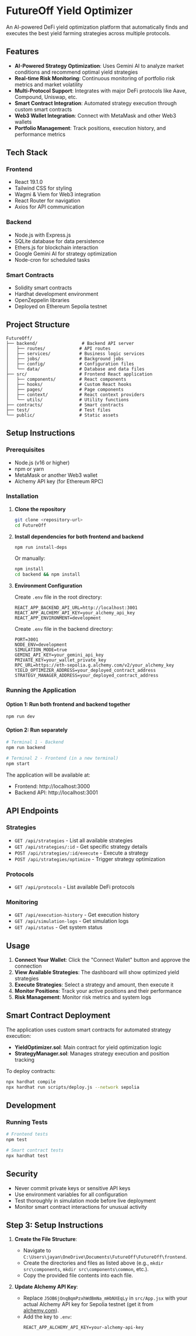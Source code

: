 # FutureOff Yield Optimizer

An AI-powered DeFi yield optimization platform that automatically finds and executes the best yield farming strategies across multiple protocols.

## Features

- **AI-Powered Strategy Optimization**: Uses Gemini AI to analyze market conditions and recommend optimal yield strategies
- **Real-time Risk Monitoring**: Continuous monitoring of portfolio risk metrics and market volatility
- **Multi-Protocol Support**: Integrates with major DeFi protocols like Aave, Compound, Uniswap, etc.
- **Smart Contract Integration**: Automated strategy execution through custom smart contracts
- **Web3 Wallet Integration**: Connect with MetaMask and other Web3 wallets
- **Portfolio Management**: Track positions, execution history, and performance metrics

## Tech Stack

### Frontend
- React 19.1.0
- Tailwind CSS for styling
- Wagmi & Viem for Web3 integration
- React Router for navigation
- Axios for API communication

### Backend
- Node.js with Express.js
- SQLite database for data persistence
- Ethers.js for blockchain interaction
- Google Gemini AI for strategy optimization
- Node-cron for scheduled tasks

### Smart Contracts
- Solidity smart contracts
- Hardhat development environment
- OpenZeppelin libraries
- Deployed on Ethereum Sepolia testnet

## Project Structure

```
FutureOff/
├── backend/                 # Backend API server
│   ├── routes/             # API routes
│   ├── services/           # Business logic services
│   ├── jobs/               # Background jobs
│   ├── config/             # Configuration files
│   └── data/               # Database and data files
├── src/                    # Frontend React application
│   ├── components/         # React components
│   ├── hooks/              # Custom React hooks
│   ├── pages/              # Page components
│   ├── context/            # React context providers
│   └── utils/              # Utility functions
├── contracts/              # Smart contracts
├── test/                   # Test files
└── public/                 # Static assets
```

## Setup Instructions

### Prerequisites
- Node.js (v16 or higher)
- npm or yarn
- MetaMask or another Web3 wallet
- Alchemy API key (for Ethereum RPC)

### Installation

1. **Clone the repository**
   ```bash
   git clone <repository-url>
   cd FutureOff
   ```

2. **Install dependencies for both frontend and backend**
   ```bash
   npm run install-deps
   ```
   Or manually:
   ```bash
   npm install
   cd backend && npm install
   ```

3. **Environment Configuration**
   
   Create `.env` file in the root directory:
   ```env
   REACT_APP_BACKEND_API_URL=http://localhost:3001
   REACT_APP_ALCHEMY_API_KEY=your_alchemy_api_key
   REACT_APP_ENVIRONMENT=development
   ```

   Create `.env` file in the backend directory:
   ```env
   PORT=3001
   NODE_ENV=development
   SIMULATION_MODE=true
   GEMINI_API_KEY=your_gemini_api_key
   PRIVATE_KEY=your_wallet_private_key
   RPC_URL=https://eth-sepolia.g.alchemy.com/v2/your_alchemy_key
   YIELD_OPTIMIZER_ADDRESS=your_deployed_contract_address
   STRATEGY_MANAGER_ADDRESS=your_deployed_contract_address
   ```

### Running the Application

#### Option 1: Run both frontend and backend together
```bash
npm run dev
```

#### Option 2: Run separately
```bash
# Terminal 1 - Backend
npm run backend

# Terminal 2 - Frontend (in a new terminal)
npm start
```

The application will be available at:
- Frontend: http://localhost:3000
- Backend API: http://localhost:3001

## API Endpoints

### Strategies
- `GET /api/strategies` - List all available strategies
- `GET /api/strategies/:id` - Get specific strategy details
- `POST /api/strategies/:id/execute` - Execute a strategy
- `POST /api/strategies/optimize` - Trigger strategy optimization

### Protocols
- `GET /api/protocols` - List available DeFi protocols

### Monitoring
- `GET /api/execution-history` - Get execution history
- `GET /api/simulation-logs` - Get simulation logs
- `GET /api/status` - Get system status

## Usage

1. **Connect Your Wallet**: Click the "Connect Wallet" button and approve the connection
2. **View Available Strategies**: The dashboard will show optimized yield strategies
3. **Execute Strategies**: Select a strategy and amount, then execute it
4. **Monitor Positions**: Track your active positions and their performance
5. **Risk Management**: Monitor risk metrics and system logs

## Smart Contract Deployment

The application uses custom smart contracts for automated strategy execution:

- **YieldOptimizer.sol**: Main contract for yield optimization logic
- **StrategyManager.sol**: Manages strategy execution and position tracking

To deploy contracts:
```bash
npx hardhat compile
npx hardhat run scripts/deploy.js --network sepolia
```

## Development

### Running Tests
```bash
# Frontend tests
npm test

# Smart contract tests
npx hardhat test
```

## Security

- Never commit private keys or sensitive API keys
- Use environment variables for all configuration
- Test thoroughly in simulation mode before live deployment
- Monitor smart contract interactions for unusual activity

## Step 3: Setup Instructions

1. **Create the File Structure**:
   - Navigate to `C:\Users\jayan\OneDrive\Documents\FutureOff\FutureOff\frontend`.
   - Create the directories and files as listed above (e.g., `mkdir src\components`, `mkdir src\components\common`, etc.).
   - Copy the provided file contents into each file.

2. **Update Alchemy API Key**:
   - Replace `J5OB6jOnqBqmPzxhWdBmNa_mHbNXEqLy` in `src/App.jsx` with your actual Alchemy API key for Sepolia testnet (get it from [alchemy.com](https://www.alchemy.com/)).
   - Add the key to `.env`:
     ```env
     REACT_APP_ALCHEMY_API_KEY=your-alchemy-api-key